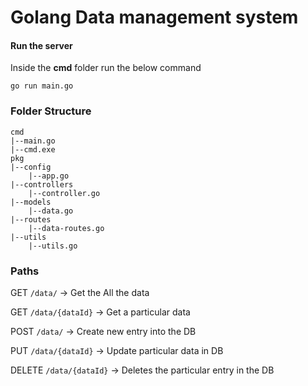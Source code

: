 # Golang Data management system

#### Run the server

Inside the **cmd** folder run the below command

```go run main.go```

### Folder Structure

```
cmd
|--main.go
|--cmd.exe
pkg
|--config
	|--app.go
|--controllers
	|--controller.go
|--models
	|--data.go
|--routes
	|--data-routes.go
|--utils
	|--utils.go
```

### Paths

GET `/data/` -> Get the All the data

GET `/data/{dataId}` -> Get a particular data

POST `/data/` -> Create new entry into the DB

PUT `/data/{dataId}` -> Update particular data in DB

DELETE `/data/{dataId}` -> Deletes the particular entry in the DB
